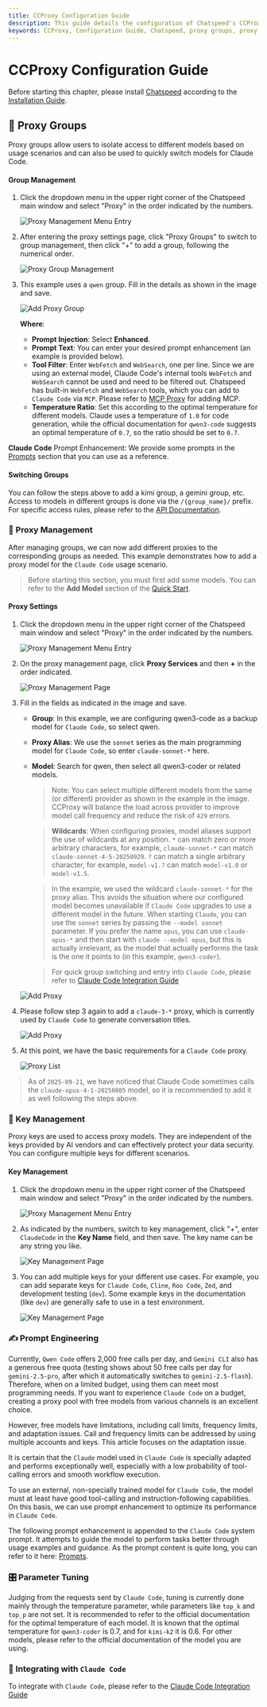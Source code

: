 ```yaml
---
title: CCProxy Configuration Guide
description: This guide details the configuration of Chatspeed's CCProxy module, covering proxy groups for isolating model access, proxy management for adding models, and key management for secure access. Learn to optimize Claude Code usage.
keywords: CCProxy, Configuration Guide, Chatspeed, proxy groups, proxy management, key management, Claude Code, model configuration, AI proxy
---
```

# CCProxy Configuration Guide

Before starting this chapter, please install [Chatspeed](https://chatspeed.aidyou.ai) according to the [Installation Guide](../guide/installation.md).

## 🧩 Proxy Groups

Proxy groups allow users to isolate access to different models based on usage scenarios and can also be used to quickly switch models for Claude Code.

#### Group Management

1.  Click the dropdown menu in the upper right corner of the Chatspeed main window and select "Proxy" in the order indicated by the numbers.

    ![Proxy Management Menu Entry](/images/en/proxy-group-1.png)

2.  After entering the proxy settings page, click "Proxy Groups" to switch to group management, then click "+" to add a group, following the numerical order.

    ![Proxy Group Management](/images/en/proxy-group-2.png)

3.  This example uses a `qwen` group. Fill in the details as shown in the image and save.

    ![Add Proxy Group](/images/en/proxy-group-3.png)

    **Where**:
    - **Prompt Injection**: Select **Enhanced**.
    - **Prompt Text**: You can enter your desired prompt enhancement (an example is provided below).
    - **Tool Filter**: Enter `WebFetch` and `WebSearch`, one per line. Since we are using an external model, Claude Code's internal tools `WebFetch` and `WebSearch` cannot be used and need to be filtered out. Chatspeed has built-in `WebFetch` and `WebSearch` tools, which you can add to `Claude Code` via `MCP`. Please refer to [MCP Proxy](../mcp/) for adding MCP.
    - **Temperature Ratio**: Set this according to the optimal temperature for different models. Claude uses a temperature of `1.0` for code generation, while the official documentation for `qwen3-code` suggests an optimal temperature of `0.7`, so the ratio should be set to `0.7`.

**Claude Code** Prompt Enhancement: We provide some prompts in the [Prompts](../prompt/) section that you can use as a reference.


#### Switching Groups

You can follow the steps above to add a kimi group, a gemini group, etc. Access to models in different groups is done via the `/{group_name}/` prefix. For specific access rules, please refer to the [API Documentation](../api/).

### 🔀 Proxy Management

After managing groups, we can now add different proxies to the corresponding groups as needed. This example demonstrates how to add a proxy model for the `Claude Code` usage scenario.

> Before starting this section, you must first add some models. You can refer to the **Add Model** section of the [Quick Start](../guide/quickStart.md).

#### Proxy Settings

1.  Click the dropdown menu in the upper right corner of the Chatspeed main window and select "Proxy" in the order indicated by the numbers.

    ![Proxy Management Menu Entry](/images/en/proxy-group-1.png)

2.  On the proxy management page, click **Proxy Services** and then **+** in the order indicated.

    ![Proxy Management Page](/images/en/proxy-setting-1.png)

3.  Fill in the fields as indicated in the image and save.
    - **Group**: In this example, we are configuring qwen3-code as a backup model for `Claude Code`, so select qwen.
    - **Proxy Alias**: We use the `sonnet` series as the main programming model for `Claude Code`, so enter `claude-sonnet-*` here.
    - **Model**: Search for qwen, then select all qwen3-coder or related models.

      > Note: You can select multiple different models from the same (or different) provider as shown in the example in the image. CCProxy will balance the load across provider to improve model call frequency and reduce the risk of `429` errors.

      > **Wildcards**: When configuring proxies, model aliases support the use of wildcards at any position. `*` can match zero or more arbitrary characters, for example, `claude-sonnet-*` can match `claude-sonnet-4-5-20250929`. `?` can match a single arbitrary character, for example, `model-v1.?` can match `model-v1.0` or `model-v1.5`.

      > In the example, we used the wildcard `claude-sonnet-*` for the proxy alias. This avoids the situation where our configured model becomes unavailable if `Claude Code` upgrades to use a different model in the future. When starting `Claude`, you can use the `sonnet` series by passing the `--model sonnet` parameter. If you prefer the name `opus`, you can use `claude-opus-*` and then start with `claude --model opus`, but this is actually irrelevant, as the model that actually performs the task is the one it points to (in this example, `qwen3-coder`).

      > For quick group switching and entry into `Claude Code`, please refer to [Claude Code Integration Guide](claude-code.md)

    ![Add Proxy](/images/en/proxy-setting-2.png)

4.  Please follow step 3 again to add a `claude-3-*` proxy, which is currently used by `Claude Code` to generate conversation titles.

    ![Add Proxy](/images/en/proxy-setting-3.png)

5.  At this point, we have the basic requirements for a `Claude Code` proxy.

    ![Proxy List](/images/en/proxy-setting-4.png)

> As of `2025-09-21`, we have noticed that Claude Code sometimes calls the `claude-opus-4-1-20250805` model, so it is recommended to add it as well following the steps above.

### 🔑 Key Management

Proxy keys are used to access proxy models. They are independent of the keys provided by AI vendors and can effectively protect your data security. You can configure multiple keys for different scenarios.

#### Key Management

1.  Click the dropdown menu in the upper right corner of the Chatspeed main window and select "Proxy" in the order indicated by the numbers.

    ![Proxy Management Menu Entry](/images/en/proxy-group-1.png)

2.  As indicated by the numbers, switch to key management, click "+", enter `ClaudeCode` in the **Key Name** field, and then save. The key name can be any string you like.

    ![Key Management Page](/images/en/proxy-key-1.png)

3.  You can add multiple keys for your different use cases. For example, you can add separate keys for `Claude Code`, `Cline`, `Roo Code`, `Zed`, and development testing (`dev`). Some example keys in the documentation (like `dev`) are generally safe to use in a test environment.

    ![Key Management Page](/images/en/proxy-key-2.png)

### ✍️ Prompt Engineering

Currently, `Qwen Code` offers 2,000 free calls per day, and `Gemini CLI` also has a generous free quota (testing shows about 50 free calls per day for `gemini-2.5-pro`, after which it automatically switches to `gemini-2.5-flash`). Therefore, when on a limited budget, using them can meet most programming needs. If you want to experience `Claude Code` on a budget, creating a proxy pool with free models from various channels is an excellent choice.

However, free models have limitations, including call limits, frequency limits, and adaptation issues. Call and frequency limits can be addressed by using multiple accounts and keys. This article focuses on the adaptation issue.

It is certain that the `Claude` model used in `Claude Code` is specially adapted and performs exceptionally well, especially with a low probability of tool-calling errors and smooth workflow execution.

To use an external, non-specially trained model for `Claude Code`, the model must at least have good tool-calling and instruction-following capabilities. On this basis, we can use prompt enhancement to optimize its performance in `Claude Code`.

The following prompt enhancement is appended to the `Claude Code` system prompt. It attempts to guide the model to perform tasks better through usage examples and guidance. As the prompt content is quite long, you can refer to it here: [Prompts](../prompt/).

### 🎛️ Parameter Tuning

Judging from the requests sent by `Claude Code`, tuning is currently done mainly through the temperature parameter, while parameters like `top_k` and `top_p` are not set. It is recommended to refer to the official documentation for the optimal temperature of each model. It is known that the optimal temperature for `qwen3-coder` is 0.7, and for `kimi-k2` it is 0.6. For other models, please refer to the official documentation of the model you are using.

### 🔌 Integrating with `Claude Code`

To integrate with `Claude Code`, please refer to the [Claude Code Integration Guide](claude-code.md)
